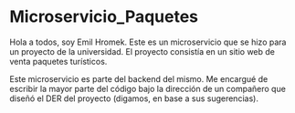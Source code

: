 # Microservicio_Paquetes

Hola a todos, soy Emil Hromek. Este es un microservicio que se hizo para un proyecto de la universidad. El proyecto consistía en un sitio web de venta paquetes turísticos.

Este microservicio es parte del backend del mismo. Me encargué de escribir la mayor parte del código bajo la dirección de un compañero que diseñó el DER del proyecto (digamos, en base a sus sugerencias).
